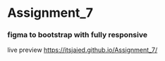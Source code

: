 # Assignment_7

### figma to bootstrap with fully responsive
live preview https://itsjaied.github.io/Assignment_7/
